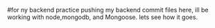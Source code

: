#for ny backend practice 
pushing my backend commit files here, 
ill be working with node,mongodb, and Mongoose.
lets see how it goes. 
